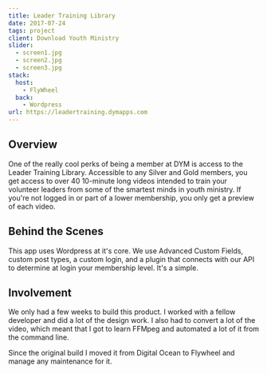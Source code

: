 ```yaml
---
title: Leader Training Library
date: 2017-07-24
tags: project
client: Download Youth Ministry
slider:
  - screen1.jpg
  - screen2.jpg
  - screen3.jpg
stack:
  host:
    - FlyWheel
  back:
    - Wordpress
url: https://leadertraining.dymapps.com
---
```


## Overview

One of the really cool perks of being a member at DYM is access to the Leader Training Library. Accessible to any Silver and Gold members, you get access to over 40 10-minute long videos intended to train your volunteer leaders from some of the smartest minds in youth ministry. If you're not logged in or part of a lower membership, you only get a preview of each video.

## Behind the Scenes

This app uses Wordpress at it's core. We use Advanced Custom Fields, custom post types, a custom login, and a plugin that connects with our API to determine at login your membership level. It's a simple.

## Involvement

We only had a few weeks to build this product. I worked with a fellow developer and did a lot of the design work. I also had to convert a lot of the video, which meant that I got to learn FFMpeg and automated a lot of it from the command line.

Since the original build I moved it from Digital Ocean to Flywheel and manage any maintenance for it.
